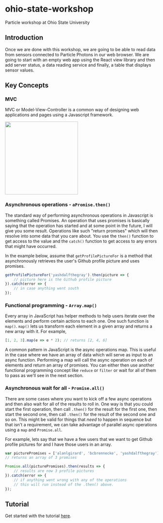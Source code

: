 # ohio-state-workshop
Particle workshop at Ohio State University

## Introduction

Once we are done with this workshop, we are going to be able to read data from sensors connected to Particle Photons in our web browser. We are going to start with an empty web app using the React view library and then add server status, a data reading service and finally, a table that displays sensor values.

## Key Concepts

### MVC

MVC or Model-View-Controller is a common way of designing web applications and pages using a Javascript framework.

<img src="https://upload.wikimedia.org/wikipedia/commons/thumb/a/a0/MVC-Process.svg/2000px-MVC-Process.svg.png" width="240" />

### Asynchronous operations - `aPromise.then()`

The standard way of performing asynchronous operations in Javascript is something called Promises. An operation that uses promises is basically saying that the operation has started and at some point in the future, I will give you some result. Operations like such "return promises" which will then resolve into some data that you care about. You use the `then()` function to get access to the value and the `catch()` function to get access to any errors that might have occurred.

In the example below, assume that `getProfilePictureFor` is a method that asynchronously retrieves the user's Github profile picture and uses promises.

```javascript
getProfilePictureFor('yashdalfthegray').then(picture => {
    // picture here is the Github profile picture
}).catch(error => {
    // in case anything went south
});
```

### Functional programming - `Array.map()`

Every array in JavaScript has helper methods to help users iterate over the elements and perform certain actions to each one. One such function is `map()`. `map()` lets us transform each element in a given array and returns a new array with it. For example,

```javascript
[1, 2, 3].map(e => e * 2); // returns [2, 4, 6]
```

A common pattern in JavaScript is the async operations map. This is useful in the case where we have an array of data which will serve as input to an async function. Performing a map will call the async operation on each of elements and return an array of promises. You can either then use another functional programming concept like `reduce` or `filter` or wait for all of them to pass as we'll see in the next section.

### Asynchronous wait for all - `Promise.all()`

There are some cases where you want to kick off a few async operations and then also wait for all of the results to roll in. One way is that you could start the first operation, then call `.then()` for the result for the first one, then start the second one, then call `.then()` for the result of the second one and so on. This might be valid for things that *need* to happen in sequence but that isn't a requirement, we can take advantage of parallel async operations using a `map` and `Promise.all`.

For example, lets say that we have a few users that we want to get Github profile pictures for and I have those users in an array.

```javascript
var picturePromises = ['alanlgirard', 'bcbrennecke', 'yashdalfthegray'].map(u => getProfilePictureFor(u));
// returns an array of 3 promises

Promise.all(picturePromises).then(results => {
    // results are now 3 profile pictures
}).catch(error => {
    // if anything went wrong with any of the operations
    // this will run instead of the .then() above.
});
```

## Tutorial

Get started with the tutorial [here](https://github.com/iot-accelerator/ohio-state-workshop/blob/master/tutorial.md).
